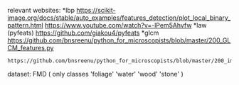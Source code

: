 relevant websites:
*lbp
	https://scikit-image.org/docs/stable/auto_examples/features_detection/plot_local_binary_pattern.html
	https://www.youtube.com/watch?v=-lPem5Ahvfw
*law (pyfeats) 
	https://github.com/giakou4/pyfeats
*glcm
	https://github.com/bnsreenu/python_for_microscopists/blob/master/200_GLCM_features.py

	https://github.com/bnsreenu/python_for_microscopists/blob/master/200_image_classification_using_GLCM.py

dataset: FMD ( only classes 'foliage' 'water' 'wood' 'stone' )
